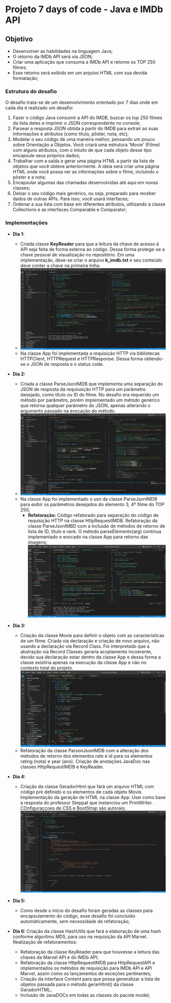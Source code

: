 # **Projeto 7 days of code - Java e IMDb API**

## Objetivo

- Desenvolver as habilidades na linguagem Java;
- O retorno da IMDb API será via JSON;
- Criar uma aplicação que consuma a IMDb API e retorne os TOP 250 filmes;
- Esse retorno será exibido em um arquivo HTML com sua devida formatação;

### Estrutura do desafio

O desafio trata-se de um desenvolvimento orientado por 7 dias onde em cada dia é realizado um desafio:

1. Fazer o código Java consumir a API do IMDB, buscar os top 250 filmes da lista deles e imprimir o JSON correspondente no console;
2. Parsear a resposta JSON obtida a partir do IMDB para extrair as suas informações e atributos (como título, pôster, nota, etc);
3. Modelar o seu código de uma maneira melhor, pensando um pouco sobre Orientação a Objetos. Você criará uma estrutura 'Movie' (Filme) com alguns atributos, com o intuito de que cada objeto desse tipo encapsule seus próprios dados;
4. Trabalhar com a saída e gerar uma página HTML a partir da lista de objetos que você obteve anteriormente. A ideia será criar uma página HTML onde você possa ver as informações sobre o filme, incluindo o pôster e a nota;
5. Encapsular algumas das chamadas desenvolvidas até aqui em novas classes;
6. Deixar o seu código mais genérico, ou seja, preparado para receber dados de outras APIs. Para isso, você usará interfaces;
7. Ordenar a sua lista com base em diferentes atributos, utilizando a classe Collections e as interfaces Comparable e Comparator;

### Implementações

- **Dia 1:**
  - Criada classe **KeyReader** para que a leitura da chave de acesso à API seja feita de forma externa ao código. Dessa forma protege-se a chave pessoal de visualização no repositório. Em uma implementação, deve-se criar o arquivo **k_imdb.txt** e seu conteúdo deve conter a chave na primeira linha.
  - ![imagem_keyreader](./img/keyreader.png)
  - Na classe App foi implementada a requisição HTTP via bibliotecas HTTPClient, HTTPRequest e HTTPResponse. Dessa forma obtendo-se o JSON de resposta e o status code.

- **Dia 2:**
  - Criada a classe ParseJsonIMDB que implementa uma separação do JSON de resposta da requiusição HTTP para um parâmetro desejado, como título ou ID do filme. No desafio era requerido um método por parâmetro, porém implementado um método genérico que retorna qualquer parâmetro do JSON, apenas alterando o argumento passado na evocação do método.
  - ![imagem_parsejasonimdb](./img/parsejasonimdb.png)
  - Na classe App foi implementado o uso da classe ParseJsonIMDB para exibir os parâmetros desejados do elemento 3, 4º filme do TOP 250;
    - **Refatoração:** Código refatorado para separação do código de requisição HTTP na classe HttpRequestIMDB. Refatoração da classe ParseJsonIMBD com a inclusão de métodos de retorno de lista de ID, titulo e rank. O método parseElemento(arg) continua implementado e evocado na classe App para retorno das imagens;
    ![imagem_httprequestimdb](./img/httprequestimdb.png)

- **Dia 3:**
  - Criação da classe Movie para definir o objeto com as características de um filme. Criada via declaração e criação de novo arquivo, não usando a declaração via Record Class. Foi interpretado que a abstração via Record Classes geraria acoplamento incoerente, devido sua declaração estar dentro da classe App e dessa forma a classe existiria apenas na execução da classe App e não no contexto total do projeto.
  ![imagem_movie](./img/movie.png)
  - Refatoração da classe ParsonJsonIMDB com a alteração dos métodos de retorno dos elementos rate e id para os elementos rating (nota) e year (ano). Criação de anotações JavaDoc nas classes HttpRequestIMDB e KeyReader.

- **Dia 4:**
  - Criação da classe GeradorHtml que fará um arquivo HTML com código pré definido e os elementos de cada objeto Movie. Implementação da geração de HTML na classe App. Usei como base a resposta do professor Steppat que instanciou um PrintWriter. COnfiguraççoes de CSS e BootStrap são autorais;
  ![imagem_geradorhtml](./img/geradorhtml.png)

- **Dia 5:**
  - Como desde o início do desafio foram geradas as classes para encapsulamento do código, esse desafio foi concluído automáticamente, sem necessidade de refatoração;

- **Dia 6:** Criação da classe HashUtils que fará a elaboração de uma hash conforme algoritmo MD5, para uso na requisição da API Marvel. Realização de refatoramentos:
  - Refatoração da classe KeyReader para que houvesse a leitura das chaves da Marvel API e do IMDb API;
  - Refatoração da classe HttpRequestIMDB para HttpRequestAPI e implementados os métodos de requisição para IMDb API e API Marvel, assim como os lançamentos de exceções pertinentes;
  - Criação da interface Content para que possa generalizar a lista de objetos passada para o método gerarHtml() da classe GeradorHTML;
  - Inclusão de JavaDOCs em todas as classes do pacote model;

